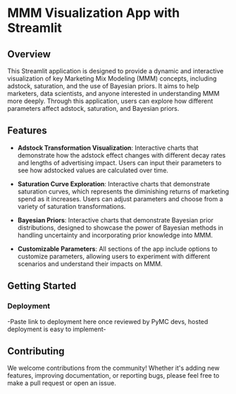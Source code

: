 # MMM Visualization App with Streamlit

## Overview

This Streamlit application is designed to provide a dynamic and interactive visualization of key Marketing Mix Modeling (MMM) concepts, including adstock, saturation, and the use of Bayesian priors. It aims to help marketers, data scientists, and anyone interested in understanding MMM more deeply. Through this application, users can explore how different parameters affect adstock, saturation, and Bayesian priors.

## Features

- **Adstock Transformation Visualization**: Interactive charts that demonstrate how the adstock effect changes with different decay rates and lengths of advertising impact. Users can input their parameters to see how adstocked values are calculated over time.

- **Saturation Curve Exploration**: Interactive charts that demonstrate saturation curves, which represents the diminishing returns of marketing spend as it increases. Users can adjust parameters and choose from a variety of saturation transformations.

- **Bayesian Priors**: Interactive charts that demonstrate Bayesian prior distributions, designed to showcase the power of Bayesian methods in handling uncertainty and incorporating prior knowledge into MMM.

- **Customizable Parameters**: All sections of the app include options to customize parameters, allowing users to experiment with different scenarios and understand their impacts on MMM.

## Getting Started

### Deployment

-Paste link to deployment here once reviewed by PyMC devs, hosted deployment is easy to implement-


## Contributing

We welcome contributions from the community! Whether it's adding new features, improving documentation, or reporting bugs, please feel free to make a pull request or open an issue.

